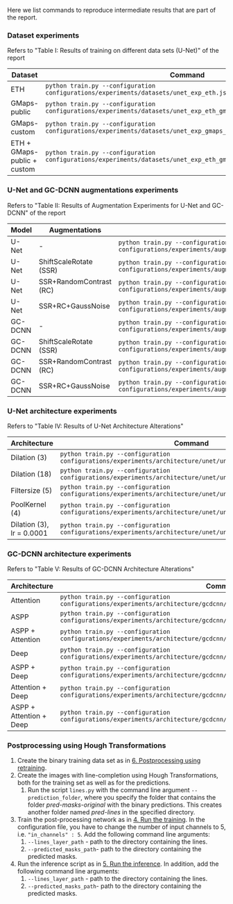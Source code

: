 Here we list commands to reproduce intermediate results that are part of the report.

### Dataset experiments

Refers to "Table I: Results of training on different data sets (U-Net)" of the report

| Dataset | Command |
| ------- | ------- |
| ETH |`python train.py --configuration configurations/experiments/datasets/unet_exp_eth.jsonc`|
| GMaps-public |`python train.py --configuration configurations/experiments/datasets/unet_exp_eth_gmaps_public.jsonc`|
| GMaps-custom |`python train.py --configuration configurations/experiments/datasets/unet_exp_gmaps_custom.jsonc`|
| ETH + GMaps-public + custom|`python train.py --configuration configurations/experiments/datasets/unet_exp_eth_gmaps_public_gmaps_custom.jsonc`|

### U-Net and GC-DCNN augmentations experiments

Refers to "Table II: Results of Augmentation Experiments for U-Net and GC-DCNN" of the report

|Model | Augmentations | Command |
| ----- | ------------ | ------- |
| U-Net | - |`python train.py --configuration configurations/experiments/augmentations/unet/0000_unet_exp_augmentation.jsonc`|
| U-Net | ShiftScaleRotate (SSR) |`python train.py --configuration configurations/experiments/augmentations/unet/0004_unet_exp_augmentation.jsonc`|
| U-Net | SSR+RandomContrast (RC) |`python train.py --configuration configurations/experiments/augmentations/unet/0409_unet_exp_augmentation.jsonc`|
| U-Net | SSR+RC+GaussNoise |`python train.py --configuration configurations/experiments/augmentations/unet/040908_unet_exp_augmentation.jsonc`|
| GC-DCNN | - |`python train.py --configuration configurations/experiments/augmentations/gcdcnn/0000_gcdcnn_exp_augmentation.jsonc`|
| GC-DCNN | ShiftScaleRotate (SSR) |`python train.py --configuration configurations/experiments/augmentations/gcdcnn/0004_gcdcnn_exp_augmentation.jsonc`|
| GC-DCNN | SSR+RandomContrast (RC) |`python train.py --configuration configurations/experiments/augmentations/gcdcnn/0409_gcdcnn_exp_augmentation.jsonc`|
| GC-DCNN | SSR+RC+GaussNoise |`python train.py --configuration configurations/experiments/augmentations/gcdcnn/040908_gcdcnn_exp_augmentation.jsonc`|

### U-Net architecture experiments

Refers to "Table IV: Results of U-Net Architecture Alterations"

| Architecture | Command |
| ------------- | ------- |
| Dilation (3) |`python train.py --configuration configurations/experiments/architecture/unet/unet_exp_dilation.jsonc`|
| Dilation (18) |`python train.py --configuration configurations/experiments/architecture/unet/unet_exp_dilation_large.jsonc`|
| Filtersize (5) |`python train.py --configuration configurations/experiments/architecture/unet/unet_exp_filter.jsonc`|
| PoolKernel (4) |`python train.py --configuration configurations/experiments/architecture/unet/unet_exp_stride_pool.jsonc`|
| Dilation (3), lr = 0.0001 |`python train.py --configuration configurations/experiments/architecture/unet/unet_exp_dilation_lowlr.jsonc`|

### GC-DCNN architecture experiments

Refers to "Table V: Results of GC-DCNN Architecture Alterations"

| Architecture | Command |
| ------------ | ------- |
| Attention | `python train.py --configuration configurations/experiments/architecture/gcdcnn/gcdcnn_exp_attention.jsonc` |
| ASPP | `python train.py --configuration configurations/experiments/architecture/gcdcnn/gcdcnn_exp_aspp_avg_pool.jsonc` |
| ASPP + Attention | `python train.py --configuration configurations/experiments/architecture/gcdcnn/gcdcnn_exp_aspp_avg_pool_attention.jsonc` |
| Deep | `python train.py --configuration configurations/experiments/architecture/gcdcnn/gcdcnn_exp_deep.jsonc` |
| ASPP + Deep | `python train.py --configuration configurations/experiments/architecture/gcdcnn/gcdcnn_exp_deep_aspp_avg_pool.jsonc` |
| Attention + Deep | `python train.py --configuration configurations/experiments/architecture/gcdcnn/gcdcnn_exp_deep_attention.jsonc` |
| ASPP + Attention + Deep | `python train.py --configuration configurations/experiments/architecture/gcdcnn/gcdcnn_exp_deep_aspp_avg_pool_attention.jsonc` |


### Postprocessing using Hough Transformations

1. Create the binary training data set as in [6. Postprocessing using retraining](./README.md/#6-postprocessing-using-retraining).
2. Create the images with line-completion using Hough Transformations, both for the training set as well as for the predictions.
   1. Run the script `lines.py` with the command line argument `--prediction_folder`, where you specify the folder that contains the folder _pred-masks-original_ with the binary predictions. This creates another folder named _pred-lines_ in the specified directory.
3. Train the post-processing network as in [4. Run the training](#4-run-the-training). In the configuration file, you have to change the number of input channels to 5, i.e. `"in_channels" : 5`. Add the following command line arguments:
   1. `--lines_layer_path` - path to the directory containing the lines.
   2. `--predicted_masks_path`- path to the directory containing the predicted masks.
4. Run the inference script as in [5. Run the inference](#5-run-the-inference). In addition, add the following command line arguments:
   1. `--lines_layer_path` - path to the directory containing the lines.
   2. `--predicted_masks_path`- path to the directory containing the predicted masks.


